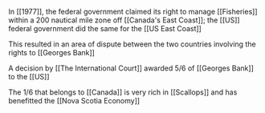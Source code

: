 In [[1977]], the federal government claimed its right to manage [[Fisheries]] within a 200 nautical mile zone off [[Canada's East Coast]]; the [[US]] federal government did the same for the [[US East Coast]]

This resulted in an area of dispute between the two countries involving the rights to [[Georges Bank]]

A decision by [[The International Court]] awarded 5/6 of [[Georges Bank]] to the [[US]]

The 1/6 that belongs to [[Canada]] is very rich in [[Scallops]] and has benefitted the [[Nova Scotia Economy]]

